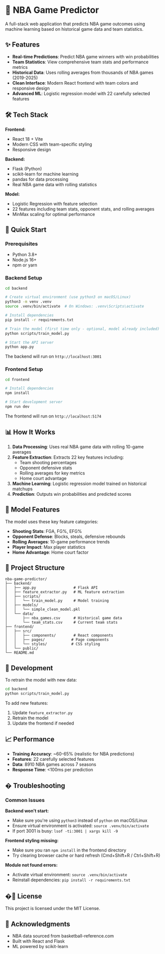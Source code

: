 # 🏀 NBA Game Predictor

A full-stack web application that predicts NBA game outcomes using machine learning based on historical game data and team statistics.

## ✨ Features

- **Real-time Predictions**: Predict NBA game winners with win probabilities
- **Team Statistics**: View comprehensive team stats and performance metrics
- **Historical Data**: Uses rolling averages from thousands of NBA games (2019-2025)
- **Clean Interface**: Modern React frontend with team colors and responsive design
- **Advanced ML**: Logistic regression model with 22 carefully selected features

## 🛠️ Tech Stack

**Frontend:**
- React 18 + Vite
- Modern CSS with team-specific styling
- Responsive design

**Backend:**
- Flask (Python)
- scikit-learn for machine learning
- pandas for data processing
- Real NBA game data with rolling statistics

**Model:**
- Logistic Regression with feature selection
- 22 features including team stats, opponent stats, and rolling averages
- MinMax scaling for optimal performance

## 🚀 Quick Start

### Prerequisites
- Python 3.8+
- Node.js 16+
- npm or yarn

### Backend Setup

```bash
cd backend

# Create virtual environment (use python3 on macOS/Linux)
python3 -m venv .venv
source .venv/bin/activate  # On Windows: .venv\Scripts\activate

# Install dependencies
pip install -r requirements.txt

# Train the model (first time only - optional, model already included)
python scripts/train_model.py

# Start the API server
python app.py
```

The backend will run on `http://localhost:3001`

### Frontend Setup

```bash
cd frontend

# Install dependencies
npm install

# Start development server
npm run dev
```

The frontend will run on `http://localhost:5174`

## 📊 How It Works

1. **Data Processing**: Uses real NBA game data with rolling 10-game averages
2. **Feature Extraction**: Extracts 22 key features including:
   - Team shooting percentages
   - Opponent defensive stats
   - Rolling averages for key metrics
   - Home court advantage
3. **Machine Learning**: Logistic regression model trained on historical matchups
4. **Prediction**: Outputs win probabilities and predicted scores

## 🎯 Model Features

The model uses these key feature categories:
- **Shooting Stats**: FGA, FG%, EFG%
- **Opponent Defense**: Blocks, steals, defensive rebounds
- **Rolling Averages**: 10-game performance trends
- **Player Impact**: Max player statistics
- **Home Advantage**: Home court factor

## 📁 Project Structure

```
nba-game-predictor/
├── backend/
│   ├── app.py                 # Flask API
│   ├── feature_extractor.py   # ML feature extraction
│   ├── scripts/
│   │   └── train_model.py     # Model training
│   ├── models/
│   │   └── simple_clean_model.pkl
│   └── data/
│       ├── nba_games.csv      # Historical game data
│       └── team_stats.csv     # Current team stats
├── frontend/
│   ├── src/
│   │   ├── components/        # React components
│   │   ├── pages/            # Page components
│   │   └── styles/           # CSS styling
│   └── public/
└── README.md
```

## 🔄 Development

To retrain the model with new data:

```bash
cd backend
python scripts/train_model.py
```

To add new features:
1. Update `feature_extractor.py`
2. Retrain the model
3. Update the frontend if needed

## 📈 Performance

- **Training Accuracy**: ~60-65% (realistic for NBA predictions)
- **Features**: 22 carefully selected features
- **Data**: 8910 NBA games across 7 seasons
- **Response Time**: <100ms per prediction

## � Troubleshooting

### Common Issues

**Backend won't start:**
- Make sure you're using `python3` instead of `python` on macOS/Linux
- Ensure virtual environment is activated: `source .venv/bin/activate`
- If port 3001 is busy: `lsof -ti:3001 | xargs kill -9`

**Frontend styling missing:**
- Make sure you ran `npm install` in the frontend directory
- Try clearing browser cache or hard refresh (Cmd+Shift+R / Ctrl+Shift+R)

**Module not found errors:**
- Activate virtual environment: `source .venv/bin/activate` 
- Reinstall dependencies: `pip install -r requirements.txt`

## �📄 License

This project is licensed under the MIT License.

## 🙏 Acknowledgments

- NBA data sourced from basketball-reference.com
- Built with React and Flask
- ML powered by scikit-learn